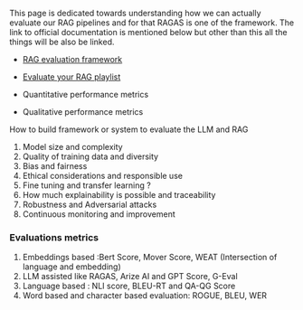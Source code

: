 This page is dedicated towards understanding how we can actually evaluate our RAG pipelines and for that RAGAS is one of the framework. The link to official documentation is mentioned below but other than this all the things will be also be linked.

- [RAG evaluation framework](https://docs.ragas.io/en/stable/)
- [Evaluate your RAG playlist](https://youtube.com/playlist?list=PLrLEqwuz-mRI5ubqVJ7DpbHheCflJDDXk&si=tVDUknOpvjQfz4Z-)


- Quantitative performance metrics
- Qualitative performance metrics

How to build framework or system to evaluate the LLM and RAG

1. Model size and complexity
2. Quality of training data and diversity
3. Bias and fairness
4. Ethical considerations and responsible use
5. Fine tuning and transfer learning ? 
6. How much explainability is possible and traceability
7. Robustness and Adversarial attacks
8. Continuous monitoring and improvement

### Evaluations metrics

1. Embeddings based :Bert Score, Mover Score, WEAT (Intersection of language and embedding)
2. LLM assisted like RAGAS, Arize AI and GPT Score, G-Eval
3. Language based : NLI score, BLEU-RT and QA-QG Score
4. Word based and character based evaluation: ROGUE, BLEU, WER 
